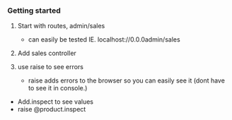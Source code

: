 ### Getting started

1. Start with routes, admin/sales
   - can easily be tested
   IE. localhost://0.0.0admin/sales

2. Add sales controller

3.  use raise to see errors
    - raise adds errors to the browser so you can easily see it (dont have to see it in console.)
   - Add.inspect to see values
   - raise @product.inspect

